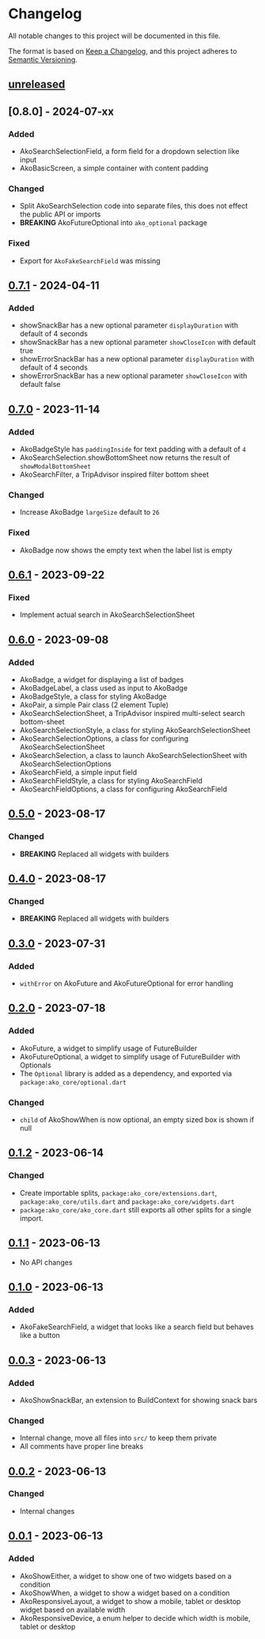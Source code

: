 # Changelog

All notable changes to this project will be documented in this file.

The format is based on [Keep a Changelog](https://keepachangelog.com/en/1.0.0/),
and this project adheres to [Semantic Versioning](https://semver.org/spec/v2.0.0.html).

## [unreleased]

<!--
### Added
* AkoSearchSelectionField, a form field for a dropdown selection like input
* AkoBasicScreen, a simple container with content padding
### Changed
* Split AkoSearchSelection code into separate files, this does not effect the public API or imports
### Deprecated
### Removed
### Fixed
* Export for `AkoFakeSearchField` was missing
### Security
-->

## [0.8.0] - 2024-07-xx

### Added
* AkoSearchSelectionField, a form field for a dropdown selection like input
* AkoBasicScreen, a simple container with content padding
### Changed
* Split AkoSearchSelection code into separate files, this does not effect the public API or imports
* **BREAKING** AkoFutureOptional into `ako_optional` package
### Fixed
* Export for `AkoFakeSearchField` was missing

## [0.7.1] - 2024-04-11

### Added
* showSnackBar has a new optional parameter `displayDuration` with default of 4 seconds
* showSnackBar has a new optional parameter `showCloseIcon` with default true
* showErrorSnackBar has a new optional parameter `displayDuration` with default of 4 seconds
* showErrorSnackBar has a new optional parameter `showCloseIcon` with default false

## [0.7.0] - 2023-11-14

### Added
* AkoBadgeStyle has `paddingInside` for text padding with a default of `4`
* AkoSearchSelection.showBottomSheet now returns the result of `showModalBottomSheet`
* AkoSearchFilter, a TripAdvisor inspired filter bottom sheet

### Changed
* Increase AkoBadge `largeSize` default to `26`

### Fixed
* AkoBadge now shows the empty text when the label list is empty

## [0.6.1] - 2023-09-22

### Fixed
* Implement actual search in AkoSearchSelectionSheet

## [0.6.0] - 2023-09-08

### Added
* AkoBadge, a widget for displaying a list of badges
* AkoBadgeLabel, a class used as input to AkoBadge
* AkoBadgeStyle, a class for styling AkoBadge
* AkoPair, a simple Pair class (2 element Tuple)
* AkoSearchSelectionSheet, a TripAdvisor inspired multi-select search bottom-sheet
* AkoSearchSelectionStyle, a class for styling AkoSearchSelectionSheet
* AkoSearchSelectionOptions, a class for configuring AkoSearchSelectionSheet
* AkoSearchSelection, a class to launch AkoSearchSelectionSheet with AkoSearchSelectionOptions
* AkoSearchField, a simple input field
* AkoSearchFieldStyle, a class for styling AkoSearchField
* AkoSearchFieldOptions, a class for configuring AkoSearchField

## [0.5.0] - 2023-08-17

### Changed
* **BREAKING** Replaced all widgets with builders

## [0.4.0] - 2023-08-17

### Changed
* **BREAKING** Replaced all widgets with builders

## [0.3.0] - 2023-07-31

### Added
- `withError` on AkoFuture and AkoFutureOptional for error handling

## [0.2.0] - 2023-07-18

### Added
- AkoFuture, a widget to simplify usage of FutureBuilder
- AkoFutureOptional, a widget to simplify usage of FutureBuilder with Optionals
- The `Optional` library is added as a dependency, and exported via `package:ako_core/optional.dart`

### Changed
- `child` of AkoShowWhen is now optional, an empty sized box is shown if null

## [0.1.2] - 2023-06-14

### Changed
- Create importable splits, `package:ako_core/extensions.dart`, `package:ako_core/utils.dart` and `package:ako_core/widgets.dart`
- `package:ako_core/ako_core.dart` still exports all other splits for a single import.

## [0.1.1] - 2023-06-13

- No API changes

## [0.1.0] - 2023-06-13

### Added
- AkoFakeSearchField, a widget that looks like a search field but behaves like a button

## [0.0.3] - 2023-06-13

### Added
- AkoShowSnackBar, an extension to BuildContext for showing snack bars

### Changed
- Internal change, move all files into `src/` to keep them private
- All comments have proper line breaks

## [0.0.2] - 2023-06-13

### Changed
- Internal changes

## [0.0.1] - 2023-06-13

### Added
- AkoShowEither, a widget to show one of two widgets based on a condition
- AkoShowWhen, a widget to show a widget based on a condition
- AkoResponsiveLayout, a widget to show a mobile, tablet or desktop widget based on available width
- AkoResponsiveDevice, a enum helper to decide which width is mobile, tablet or desktop

[unreleased]: https://github.com/ATVG-Studios/Ako/compare/v0.7.1...HEAD
[0.7.1]: https://github.com/ATVG-Studios/Ako/compare/v0.7.0...v0.7.1
[0.7.0]: https://github.com/ATVG-Studios/Ako/compare/v0.6.1...v0.7.0
[0.6.1]: https://github.com/ATVG-Studios/Ako/compare/v0.6.0...v0.6.1
[0.6.0]: https://github.com/ATVG-Studios/Ako/compare/v0.5.0...v0.6.0
[0.5.0]: https://github.com/ATVG-Studios/Ako/compare/v0.4.0...v0.5.0
[0.4.0]: https://github.com/ATVG-Studios/Ako/compare/v0.3.0...v0.4.0
[0.3.0]: https://github.com/ATVG-Studios/Ako/compare/v0.2.0...v0.3.0
[0.2.0]: https://github.com/ATVG-Studios/Ako/compare/v0.1.2...v0.2.0
[0.1.2]: https://github.com/ATVG-Studios/Ako/compare/v0.1.1...v0.1.2
[0.1.1]: https://github.com/ATVG-Studios/Ako/compare/v0.1.0...v0.1.1
[0.1.0]: https://github.com/ATVG-Studios/Ako/compare/v0.0.3...v0.1.0
[0.0.3]: https://github.com/ATVG-Studios/Ako/commit/784764baaaa17eaeefcdeb6367cfe4b9fc56ef7d
[0.0.2]: https://github.com/ATVG-Studios/Ako/commit/784764baaaa17eaeefcdeb6367cfe4b9fc56ef7d
[0.0.1]: https://github.com/ATVG-Studios/Ako/commit/784764baaaa17eaeefcdeb6367cfe4b9fc56ef7d
